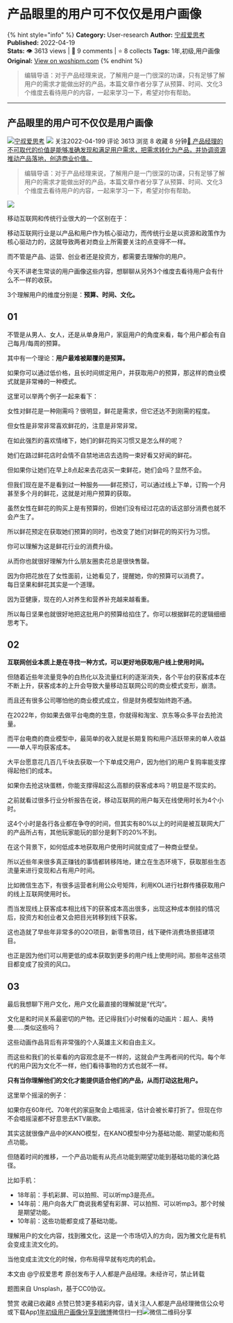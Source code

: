 # 产品眼里的用户可不仅仅是用户画像
{% hint style="info" %}
**Category:** User-research
**Author:** [宁叔爱思考](https://www.woshipm.com/u/1416893)
**Published:** 2022-04-19  
**Stats:** 👁️ 3613 views | 💬 9 comments | ⭐ 8 collects
**Tags:** 1年,初级,用户画像
**Original:** [View on woshipm.com](https://www.woshipm.com/user-research/5400348.html)
{% endhint %}
> 编辑导语：对于产品经理来说，了解用户是一门很深的功课，只有足够了解用户的需求才能做出好的产品，本篇文章作者分享了从预算、时间、文化3个维度去看待用户的内容，一起来学习一下，希望对你有帮助。

---

## 产品眼里的用户可不仅仅是用户画像

[![](https://image.woshipm.com/wp-files/2022/04/8wr4pjgpq6ANIYj1wQpd.jpg!/both/72x72)](https://www.woshipm.com/u/1416893)[宁叔爱思考](https://www.woshipm.com/u/1416893) ![](https://static.woshipm.com/tag/1101_1@2x.png) 关注2022-04-199 评论 3613 浏览 8 收藏 8 分钟[🔗 产品经理的不可取代的价值是能够准确发现和满足用户需求，把需求转化为产品，并协调资源推动产品落地，创造商业价值。](https://ke.qidianla.com/courses/90pm)

> 编辑导语：对于产品经理来说，了解用户是一门很深的功课，只有足够了解用户的需求才能做出好的产品，本篇文章作者分享了从预算、时间、文化3个维度去看待用户的内容，一起来学习一下，希望对你有帮助。

![](https://image.woshipm.com/wp-files/2022/04/PyWJkO11JTt2r39ZnJiz.jpg)

移动互联网和传统行业很大的一个区别在于：

移动互联网行业是以产品和用户作为核心驱动力，而传统行业是以资源和政策作为核心驱动力的，这就导致两者对商业上所需要关注的点变得不一样。

而不管是产品、运营、创业者还是投资方，都需要去理解你的用户。

今天不讲老生常谈的用户画像这些内容，想聊聊从另外3个维度去看待用户会有什么不一样的收获。

3个理解用户的维度分别是：**预算、时间、文化。**

## 01

不管是从男人、女人，还是从单身用户，家庭用户的角度来看，每个用户都会有自己每月/每周的预算。

其中有一个理论：**用户最难被颠覆的是预算。**

如果你可以通过低价格，且长时间绑定用户，并获取用户的预算，那这样的商业模式就是非常棒的一种模式。

这里可以举两个例子一起来看下：

女性对鲜花是一种刚需吗？很明显，鲜花是需求，但它还达不到刚需的程度。

但女性是非常非常喜欢鲜花的，注意是非常非常。​

在如此强烈的喜欢情绪下，她们的鲜花购买习惯又是怎么样的呢？

她们在路过鲜花店时会情不自禁地进店去选购一束好看又好闻的鲜花。

但如果你让她们在早上8点起来去花店买一束鲜花，她们会吗？显然不会。

但我们现在是不是看到过一种服务——鲜花预订，可以通过线上下单，订购一个月甚至多个月的鲜花，这就是对用户预算的获取。

虽然女性在鲜花的购买上是有预算的，但她们没有经过花店的话这部分消费也就不会产生了。

所以鲜花预定在获取她们预算的同时，也改变了她们对鲜花的购买行为习惯。

你可以理解为这是鲜花行业的消费升级。

从而你也就很好理解为什么朋友圈卖花总是很快售罄。

因为你把花放在了女性面前，让她看见了，提醒她，你的预算可以消费了。  
每日坚果和鲜花其实是一个道理。

因为亚健康，现在的人对养生和营养补充越来越看重。

所以每日坚果也就很好地把这批用户的预算给掐住了。你可以根据鲜花的逻辑细细思考下。

## 02

**互联网创业本质上是在寻找一种方式，可以更好地获取用户线上使用时间。**

但随着近些年流量竞争的白热化以及流量红利的逐渐消失，各个平台的获客成本在不断上升，获客成本的上升会导致大量移动互联网公司的商业模式变形，崩溃。

而且还有很多公司哪怕他的商业模式成立，但是财务模型始终跑不通。

在2022年，你如果去做平台电商的生意，你就得和淘宝、京东等众多平台去抢流量。

而平台电商的商业模型中，最简单的收入就是长期复购和用户活跃带来的单人收益——单人平均获客成本。

大平台愿意花几百几千块去获取一个下单成交用户，因为他们的用户复购率能支撑得起他们的成本。

如果你去抢这块蛋糕，你能支撑得起这么高额的获客成本吗？明显是不现实的。

之前就看过很多行业分析报告在说，移动互联网的用户每天在线使用时长为4个小时。

这4个小时是各行各业都在争夺的时间，但其实有80%以上的时间是被互联网大厂的产品所占有，其他玩家能玩的部分是剩下的20%不到。

在这个背景下，如何低成本地获取用户使用时间就变成了一种商业壁垒。

所以近些年来很多真正赚钱的事情都转移阵地，建立在生态环境下，获取那些生态流量来进行变现和占有用户时间。

比如微信生态下，有很多运营者利用公众号矩阵，利用KOL进行社群传播获取用户的线上互联网使用时长。

而当发现线上获客成本相比线下的获客成本高出很多，出现这种成本倒挂的情况后，投资方和创业者又会把目光转移到线下获客。

这也造就了早些年非常多的O2O项目，新零售项目，线下硬件消费场景搭建项目。

也正是因为他们可以用更低的成本获取到更多的用户线上使用时间。那些年这些项目都变成了投资的风口。

## 03

最后我想聊下用户文化，用户文化最直接的理解就是“代沟”。

文化是和时间关系最密切的产物。还记得我们小时候看的动画片：超人、奥特曼……类似这些吗？

这些动画作品背后有非常强的个人英雄主义和自由主义。

而这些和我们的长辈看的内容观念是不一样的，这就会产生两者间的代沟。每个年代的用户因为文化不一样，他们看待事物的方式也就不一样。

**只有当你理解他们的文化才能提供适合他们的产品，从而打动这批用户。**

这里举个摇滚的例子：

如果你在60年代、70年代的家庭聚会上唱摇滚，估计会被长辈打折了。但现在你不会唱摇滚都不好意思去KTV飙歌。

其实这就很像产品中的KANO模型，在KANO模型中分为基础功能、期望功能和亮点功能。

但随着时间的推移，一个产品功能有从亮点功能到期望功能到基础功能的演化路径。

比如手机：

*   18年前：手机彩屏、可以拍照、可以听mp3是亮点。
*   14年前：用户向各大厂商说我希望有彩屏、可以拍照、可以听mp3。那个时候是期望功能。
*   10年前：这些功能都变成了基础功能。

理解用户的文化内容，找到雅文化，这是一个市场切入的方向，因为雅文化是有机会变成主流文化的。

当他变成主流文化的时候，你布局得早就有吃肉的机会。

本文由 @宁叔爱思考 原创发布于人人都是产品经理。未经许可，禁止转载

题图来自 Unsplash，基于CC0协议。

赞赏 收藏已收藏8 点赞已赞3更多精彩内容，请关注人人都是产品经理微信公众号或下载App[1年](https://www.woshipm.com/tag/1%e5%b9%b4)[初级](https://www.woshipm.com/tag/%e5%88%9d%e7%ba%a7)[用户画像](https://www.woshipm.com/tag/%e7%94%a8%e6%88%b7%e7%94%bb%e5%83%8f)[分享到微博](https://service.weibo.com/share/share.php?appkey=2775287854&title=产品眼里的用户可不仅仅是用户画像&url=https://www.woshipm.com/user-research/5400348.html&pic=https://image.woshipm.com/wp-files/2022/04/PyWJkO11JTt2r39ZnJiz.jpg)微信扫一扫![微信二维码](https://api.pwmqr.com/qrcode/create/?url=https://www.woshipm.com/user-research/5400348.html)分享